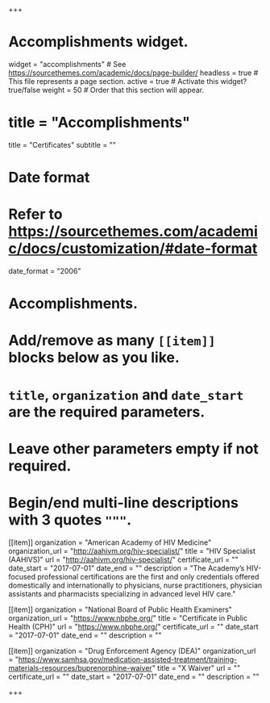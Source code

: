+++
# Accomplishments widget.
widget = "accomplishments"  # See https://sourcethemes.com/academic/docs/page-builder/
headless = true  # This file represents a page section.
active = true  # Activate this widget? true/false
weight = 50  # Order that this section will appear.

# title = "Accomplish&shy;ments"
title = "Certificates"
subtitle = ""

# Date format
#   Refer to https://sourcethemes.com/academic/docs/customization/#date-format
date_format = "2006"

# Accomplishments.
#   Add/remove as many `[[item]]` blocks below as you like.
#   `title`, `organization` and `date_start` are the required parameters.
#   Leave other parameters empty if not required.
#   Begin/end multi-line descriptions with 3 quotes `"""`.

[[item]]
  organization = "American Academy of HIV Medicine"
  organization_url = "http://aahivm.org/hiv-specialist/"
  title = "HIV Specialist (AAHIVS)"
  url = "http://aahivm.org/hiv-specialist/"
  certificate_url = ""
  date_start = "2017-07-01"
  date_end = ""
  description = "The Academy’s HIV-focused professional certifications are the first and only credentials offered domestically and internationally to physicians, nurse practitioners, physician assistants and pharmacists specializing in advanced level HIV care."

[[item]]
  organization = "National Board of Public Health Examiners"
  organization_url = "https://www.nbphe.org/"
  title = "Certificate in Public Health (CPH)"
  url = "https://www.nbphe.org/"
  certificate_url = ""
  date_start = "2017-07-01"
  date_end = ""
  description = ""
  
[[item]]
  organization = "Drug Enforcement Agency (DEA)"
  organization_url = "https://www.samhsa.gov/medication-assisted-treatment/training-materials-resources/buprenorphine-waiver"
  title = "X Waiver"
  url = ""
  certificate_url = ""
  date_start = "2017-07-01"
  date_end = ""
  description = ""

+++
